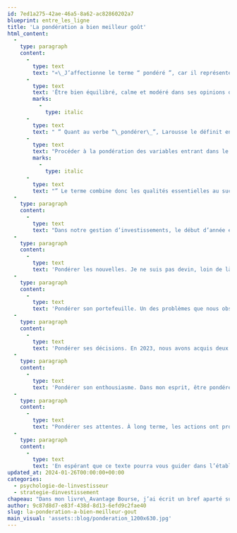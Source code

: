 ```yaml
---
id: 7ed1a275-42ae-46a5-8a62-ac82860202a7
blueprint: entre_les_ligne
title: 'La pondération a bien meilleur goût'
html_content:
  -
    type: paragraph
    content:
      -
        type: text
        text: "«\_J’affectionne le terme “ pondéré ”, car il représente à lui seul plusieurs qualités qui font un bon investisseur. Lorsqu’on parle de l’adjectif “ pondéré ”, le dictionnaire Larousse le définit ainsi : “\_"
      -
        type: text
        text: 'Être bien équilibré, calme et modéré dans ses opinions ou ses jugements.'
        marks:
          -
            type: italic
      -
        type: text
        text: " ” Quant au verbe “\_pondérer\_”, Larousse le définit entre autres ainsi : “ "
      -
        type: text
        text: "Procéder à la pondération des variables entrant dans le calcul d'un indice, d'une note. "
        marks:
          -
            type: italic
      -
        type: text
        text: "” Le terme combine donc les qualités essentielles au succès en investissement – le calme, la modération et l’équilibre – avec la capacité de soupeser plusieurs variables souvent contradictoires pour arriver à une conclusion rationnelle. Pour moi, un investisseur pondéré est un bon investisseur.\_»"
  -
    type: paragraph
    content:
      -
        type: text
        text: "Dans notre gestion d’investissements, le début d’année est typiquement une période de réflexion pendant laquelle on revient sur les événements majeurs de la dernière année, sur les décisions importantes qui ont été prises, sur nos bons et nos mauvais coups ainsi que sur les perspectives de l’année qui s’amorce. Dans ce contexte, il me semble que le qualificatif «\_pondéré\_» devrait faire partie intégrante de notre approche face aux marchés boursiers, à la gestion de nos portefeuilles et aux éventuelles acquisitions de nouveaux titres."
  -
    type: paragraph
    content:
      -
        type: text
        text: 'Pondérer les nouvelles. Je ne suis pas devin, loin de là, mais je vous avertis d’ores et déjà que l’année 2024 sera marquée par de nombreuses nouvelles négatives. Une telle prévision est facile à faire car les nouvelles sont typiquement négatives. C’est comme si je faisais la prévision que, en 2024, les marchés boursiers seront volatils. Dans ce contexte, l’investisseur à long terme devrait se rappeler que les médias font leurs choux gras des mauvaises nouvelles. De plus, les bonnes nouvelles (et il y en a), se déroulent généralement de manière très graduelle, sans qu’on s’en rende compte d’une année à l’autre – c’est le cas par exemple de la tendance à long terme de l’enrichissement général de la population.'
  -
    type: paragraph
    content:
      -
        type: text
        text: 'Pondérer son portefeuille. Un des problèmes que nous observons souvent chez les investisseurs autonomes est qu’ils ont tendance à surpondérer certains titres de leur portefeuille. La bonne gestion d’un portefeuille de placements repose avant tout sur la diversification. Une pondération excessive dans quelques titres est souvent symptomatique d’un niveau de confiance excessif.'
  -
    type: paragraph
    content:
      -
        type: text
        text: 'Pondérer ses décisions. En 2023, nous avons acquis deux nouveaux titres dans nos portefeuilles sous gestion, ce qui est pour nous une année assez typique. Je continue de croire qu’il vaut mieux être oisif qu’hyperactif en Bourse. Avant de prendre la décision d’acheter un nouveau titre, nous prenons typiquement quelques semaines pour faire le tour de l’entreprise, de ses perspectives à long terme, des risques qui guettent son modèle d’affaires, de l’évaluation de son titre, etc. En outre, avant de procéder à son rachat, tout nouveau titre doit obligatoirement nous paraître sensiblement plus attrayant que le moins attrayant de nos titres existants.'
  -
    type: paragraph
    content:
      -
        type: text
        text: 'Pondérer son enthousiasme. Dans mon esprit, être pondéré signifie qu’il faut être ni trop optimiste ni trop pessimiste face aux marchés ou à des titres spécifiques. Même si c’est difficile, un investisseur devrait tenter d’éliminer toute émotion de son processus décisionnel et se fier aux chiffres et aux faits.'
  -
    type: paragraph
    content:
      -
        type: text
        text: "Pondérer ses attentes. À long terme, les actions ont procuré un rendement annuel composé de près de 10\_%. Viser sensiblement plus que 10 % à long terme est illusoire et potentiellement dangereux. De plus, les rendements boursiers annuels sont particulièrement volatils – le rendement de près de 10 % est loin d’être linéaire; il faut donc être prêt à vivre des années de rendements négatifs à l’occasion. La volatilité est le prix à payer pour obtenir les rendements attrayants offerts par les marchés boursiers à long terme."
  -
    type: paragraph
    content:
      -
        type: text
        text: 'En espérant que ce texte pourra vous guider dans l’établissement de vos résolutions de la nouvelle année. Bonne Année!'
updated_at: 2024-01-26T00:00:00+00:00
categories:
  - psychologie-de-linvestisseur
  - strategie-dinvestissement
chapeau: "Dans mon livre\_Avantage Bourse, j’ai écrit un bref aparté sur le verbe pondérer, qui représente à lui seul plusieurs qualités qui font un bon investisseur."
author: 9c87d8d7-e83f-438d-8d13-6efd9c2fae40
slug: la-ponderation-a-bien-meilleur-gout
main_visual: 'assets::blog/ponderation_1200x630.jpg'
---
```

